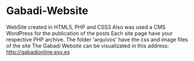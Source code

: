 # Gabadi-Website
WebSite created in HTML5, PHP and CSS3
Also was used a CMS WordPress for the publication of the posts
Each site page have your respective PHP archive.
The folder 'arquivos' have the css and image files of the site
The Gabadi Website can be visualizated in this address: http://gabadionline.esy.es 
